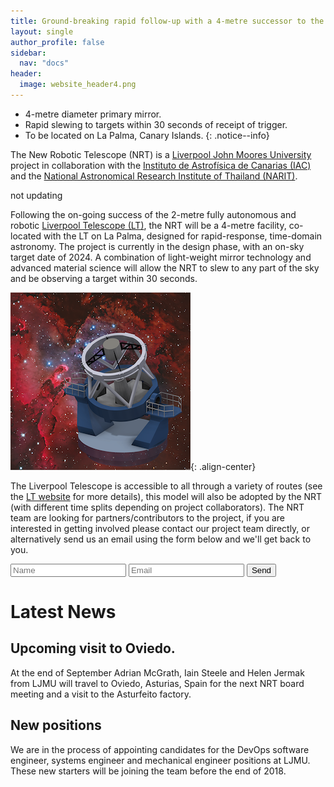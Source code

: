 ```yaml
---
title: Ground-breaking rapid follow-up with a 4-metre successor to the Liverpool Telescope
layout: single
author_profile: false
sidebar:
  nav: "docs"
header:
  image: website_header4.png
---
```



* 4-metre diameter primary mirror.
* Rapid slewing to targets within 30 seconds of receipt of trigger.
* To be located on La Palma, Canary Islands.
{: .notice--info}

The New Robotic Telescope (NRT) is a [Liverpool John Moores University](https://www.ljmu.ac.uk) project in collaboration with the [Instituto de Astrofísica de Canarias (IAC)](https://www.iac.es) and the [National Astronomical Research Institute of Thailand (NARIT)](http://www.narit.or.th/en/). 

not updating

Following the on-going success of the 2-metre fully autonomous and robotic [Liverpool Telescope (LT)](http://telescope.livjm.ac.uk/), the NRT will be a 4-metre facility, co-located with the LT on La Palma, designed for rapid-response, time-domain astronomy. The project is currently in the design phase, with an on-sky target date of 2024. A combination of light-weight mirror technology and advanced material science will allow the NRT to slew to any part of the sky and be observing a target within 30 seconds. 

![image-center](/assets/LT2_spaceBG_72_100.png){: .align-center}

The Liverpool Telescope is accessible to all through a variety of routes (see the [LT website](http://telescope.livjm.ac.uk/PropInst/Phase1/) for more details), this model will also be adopted by the NRT (with different time splits depending on project collaborators). The NRT team are looking for partners/contributors to the project, if you are interested in getting involved please contact our project team directly, or alternatively send us an email using the form below and we'll get back to you.

<form action="https://formspree.io/your@email.com"
      method="POST">
    <input type="text" placeholder="Name" name="name">
    <input type="email" placeholder="Email" name="_replyto" required>
    <input type="submit" value="Send">
</form>

# Latest News

## Upcoming visit to Oviedo.
At the end of September Adrian McGrath, Iain Steele and Helen Jermak from LJMU will travel to Oviedo, Asturias, Spain for the next NRT board meeting and a visit to the Asturfeito factory.

## New positions
We are in the process of appointing candidates for the DevOps software engineer, systems engineer and mechanical engineer positions at LJMU. These new starters will be joining the team before the end of 2018.

